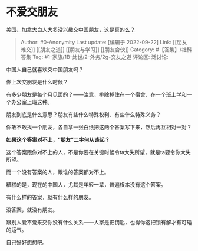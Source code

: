 # 不爱交朋友
[美国、加拿大白人大多没兴趣交中国朋友，这是真的么？](https://www.zhihu.com/question/33449319/answer/2684088591)

> Author: #0-Anonymity
> Last update: [编辑于 2022-09-22]
> Link: [[朋友难交]] [[朋友之道]] [[朋友与学习]] [[朋友合伙]]
> Category: #【答集】/社科答集
> Tag: #1-家族/1B-处世/2-外务/2g-交友之道
> 评论区:
> 泛讨论:

中国人自己就喜欢交中国朋友吗？

你上次交朋友是什么时候？

有多少朋友是每个月见面的？——注意，排除掉住在一个宿舍、在一个班上学和一个办公室上班这种。

朋友到底是什么意思？朋友有些什么特殊权利、有些什么特殊义务？

你敢不敢找一个朋友，各自拿一张白纸把这两个答案写下来，然后再互相对一对？

**如果这个答案对不上，“朋友”二字何从谈起？**

这个答案跟你对不上的人，不是你要在关键时候令ta大失所望，就是ta要令你大失所望。

而一个没有答案的人，跟谁的答案都对不上。

糟糕的是，现在的中国人，尤其是年轻一辈，普遍根本没有这个答案。

有什么样的答案，就有什么样的朋友。

没答案，就没有朋友。

跟别人爱不爱来交你没有什么关系——人家是把钥匙，也得你这把锁有解才有可碰的运气。

自己好好想想吧。
